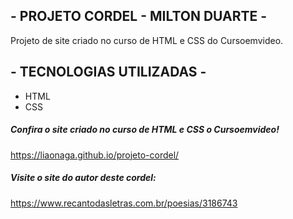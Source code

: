 ## - PROJETO CORDEL - MILTON DUARTE - 

Projeto de site criado no curso de HTML e CSS do Cursoemvideo.

## - TECNOLOGIAS UTILIZADAS - 

-   HTML
-   CSS






##### Confira o site criado no curso de HTML e CSS o Cursoemvideo!
https://liaonaga.github.io/projeto-cordel/



##### Visite o site do autor deste cordel: 
https://www.recantodasletras.com.br/poesias/3186743
